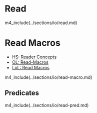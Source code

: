 # Read

m4_include(../sections/io/read.md)

# Read Macros

* [HS: Reader Concepts](http://www.lispworks.com/documentation/HyperSpec/Body/23_a.htm)
* [OL: Read-Macros](http://dunsmor.com/lisp/onlisp/onlisp_21.html)
* [LoL: Read Macros](http://letoverlambda.com/index.cl/guest/chap4.html)

m4_include(../sections/io/read-macro.md)

## Predicates

m4_include(../sections/io/read-pred.md)
